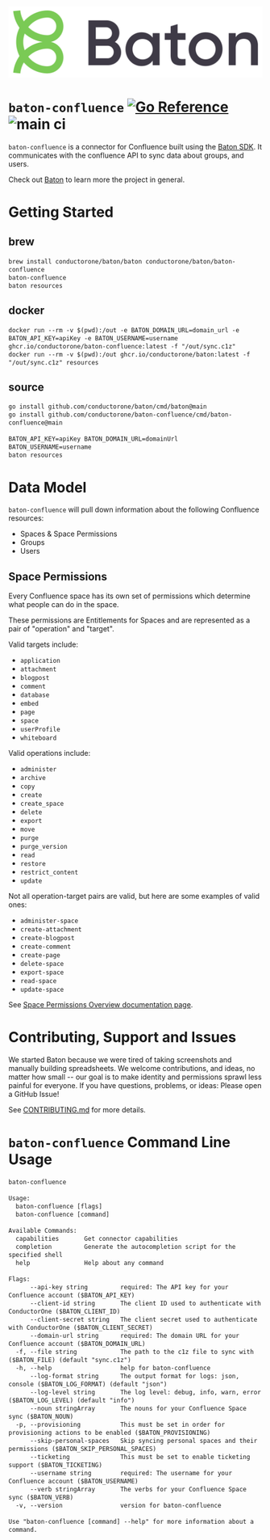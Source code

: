 ![Baton Logo](./docs/images/baton-logo.png)

# `baton-confluence` [![Go Reference](https://pkg.go.dev/badge/github.com/conductorone/baton-confluence.svg)](https://pkg.go.dev/github.com/conductorone/baton-confluence) ![main ci](https://github.com/conductorone/baton-confluence/actions/workflows/main.yaml/badge.svg)

`baton-confluence` is a connector for Confluence built using the [Baton SDK](https://github.com/conductorone/baton-sdk). It communicates with the confluence API to sync data about groups, and users.

Check out [Baton](https://github.com/conductorone/baton) to learn more the project in general.

# Getting Started

## brew

```
brew install conductorone/baton/baton conductorone/baton/baton-confluence
baton-confluence
baton resources
```

## docker

```
docker run --rm -v $(pwd):/out -e BATON_DOMAIN_URL=domain_url -e BATON_API_KEY=apiKey -e BATON_USERNAME=username ghcr.io/conductorone/baton-confluence:latest -f "/out/sync.c1z"
docker run --rm -v $(pwd):/out ghcr.io/conductorone/baton:latest -f "/out/sync.c1z" resources
```

## source

```
go install github.com/conductorone/baton/cmd/baton@main
go install github.com/conductorone/baton-confluence/cmd/baton-confluence@main

BATON_API_KEY=apiKey BATON_DOMAIN_URL=domainUrl BATON_USERNAME=username
baton resources
```

# Data Model

`baton-confluence` will pull down information about the following Confluence resources:
- Spaces & Space Permissions
- Groups
- Users

## Space Permissions
Every Confluence space has its own set of permissions which determine what 
people can do in the space.

These permissions are Entitlements for Spaces and are represented as a pair of
"operation" and "target".

Valid targets include:
- `application`
- `attachment`
- `blogpost`
- `comment`
- `database`
- `embed`
- `page`
- `space`
- `userProfile`
- `whiteboard`

Valid operations include:
- `administer`
- `archive`
- `copy`
- `create`
- `create_space`
- `delete`
- `export`
- `move`
- `purge`
- `purge_version`
- `read`
- `restore`
- `restrict_content`
- `update`

Not all operation-target pairs are valid, but here are some examples of valid ones:
- `administer-space`
- `create-attachment`
- `create-blogpost`
- `create-comment`
- `create-page`
- `delete-space`
- `export-space`
- `read-space`
- `update-space`

See [Space Permissions Overview documentation page](https://confluence.atlassian.com/doc/space-permissions-overview-139521.html).

# Contributing, Support and Issues

We started Baton because we were tired of taking screenshots and manually 
building spreadsheets. We welcome contributions, and ideas, no matter how small 
-- our goal is to make identity and permissions sprawl less painful for 
everyone. If you have questions, problems, or ideas: Please open a GitHub Issue!

See [CONTRIBUTING.md](https://github.com/ConductorOne/baton/blob/main/CONTRIBUTING.md) for more details.

# `baton-confluence` Command Line Usage

```
baton-confluence

Usage:
  baton-confluence [flags]
  baton-confluence [command]

Available Commands:
  capabilities       Get connector capabilities
  completion         Generate the autocompletion script for the specified shell
  help               Help about any command

Flags:
      --api-key string         required: The API key for your Confluence account ($BATON_API_KEY)
      --client-id string       The client ID used to authenticate with ConductorOne ($BATON_CLIENT_ID)
      --client-secret string   The client secret used to authenticate with ConductorOne ($BATON_CLIENT_SECRET)
      --domain-url string      required: The domain URL for your Confluence account ($BATON_DOMAIN_URL)
  -f, --file string            The path to the c1z file to sync with ($BATON_FILE) (default "sync.c1z")
  -h, --help                   help for baton-confluence
      --log-format string      The output format for logs: json, console ($BATON_LOG_FORMAT) (default "json")
      --log-level string       The log level: debug, info, warn, error ($BATON_LOG_LEVEL) (default "info")
      --noun stringArray       The nouns for your Confluence Space sync ($BATON_NOUN)
  -p, --provisioning           This must be set in order for provisioning actions to be enabled ($BATON_PROVISIONING)
      --skip-personal-spaces   Skip syncing personal spaces and their permissions ($BATON_SKIP_PERSONAL_SPACES)
      --ticketing              This must be set to enable ticketing support ($BATON_TICKETING)
      --username string        required: The username for your Confluence account ($BATON_USERNAME)
      --verb stringArray       The verbs for your Confluence Space sync ($BATON_VERB)
  -v, --version                version for baton-confluence

Use "baton-confluence [command] --help" for more information about a command.
```
